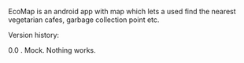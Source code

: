 EcoMap is an android app with map which lets a used find the nearest vegetarian cafes, garbage collection point etc. 

Version history:

0.0 . Mock. Nothing works.